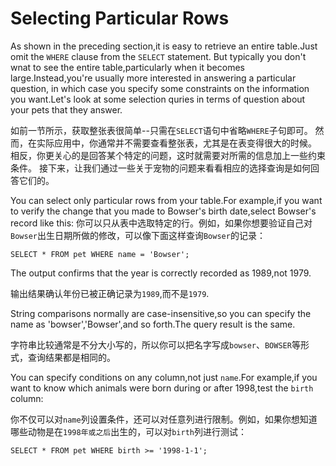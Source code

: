 # Selecting Particular Rows

As shown in the preceding section,it is easy to retrieve an entire table.Just omit the `WHERE` clause from the `SELECT` statement.
But typically you don't wnat to see the entire table,particularly when it becomes large.Instead,you're usually more interested in answering a particular question,
in which case you specify some constraints on the information you want.Let's look at some selection quries in terms of question about your pets that they answer.

如前一节所示，获取整张表很简单--只需在`SELECT`语句中省略`WHERE`子句即可。
然而，在实际应用中，你通常并不需要查看整张表，尤其是在表变得很大的时候。
相反，你更关心的是回答某个特定的问题，这时就需要对所需的信息加上一些约束条件。
接下来，让我们通过一些关于宠物的问题来看看相应的选择查询是如何回答它们的。

You can select only particular rows from your table.For example,if you want to verify the change that you made to Bowser's birth date,select Bowser's record like this:
你可以只从表中选取特定的行。例如，如果你想要验证自己对`Bowser`出生日期所做的修改，可以像下面这样查询`Bowser`的记录：

```mysql
SELECT * FROM pet WHERE name = 'Bowser';
```

The output confirms that the year is correctly recorded as 1989,not 1979.

输出结果确认年份已被正确记录为`1989`,而不是`1979`.

String comparisons normally are case-insensitive,so you can specify the name as 'bowser','Bowser',and so forth.The query result is the same.

字符串比较通常是不分大小写的，所以你可以把名字写成`bowser`、`BOWSER`等形式，查询结果都是相同的。

You can specify conditions on any column,not just `name`.For example,if you want to know which animals were born during or after 1998,test the `birth` column:

你不仅可以对`name`列设置条件，还可以对任意列进行限制。例如，如果你想知道哪些动物是在`1998年或之后`出生的，可以对`birth`列进行测试：

```mysql
SELECT * FROM pet WHERE birth >= '1998-1-1';
```

